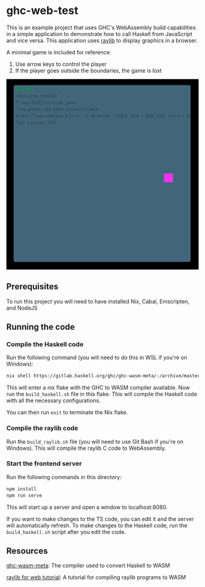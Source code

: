 # ghc-web-test

This is an example project that uses GHC's WebAssembly build capabilities in a
simple application to demonstrate how to call Haskell from JavaScript and vice
versa. This application uses [raylib](https://www.raylib.com/) to display
graphics in a browser.

A minimal game is included for reference:

1. Use arrow keys to control the player
1. If the player goes outside the boundaries, the game is lost

![](./haskell-game.png)

## Prerequisites

To run this project you will need to have installed Nix, Cabal, Emscripten, and NodeJS

## Running the code

### Compile the Haskell code

Run the following command (you will need to do this in WSL if you're on Windows):

```sh
nix shell https://gitlab.haskell.org/ghc/ghc-wasm-meta/-/archive/master/ghc-wasm-meta-master.tar.gz --extra-experimental-features nix-command --extra-experimental-features flakes
```

This will enter a nix flake with the GHC to WASM compiler available. Now run
the `build_haskell.sh` file in this flake. This will compile the Haskell code
with all the necessary configurations.

You can then run `exit` to terminate the Nix flake.

### Compile the raylib code

Run the `build_raylib.sh` file (you will need to use Git Bash if you're on
Windows). This will compile the raylib C code to WebAssembly.

### Start the frontend server

Run the following commands in this directory:

```sh
npm install
npm run serve
```

This will start up a server and open a window to localhost:8080.

If you want to make changes to the TS code, you can edit it and the server will automatically refresh. To make changes to the Haskell code, run the `build_haskell.sh` script after you edit the code.

## Resources

[ghc-wasm-meta](https://gitlab.haskell.org/ghc/ghc-wasm-meta): The compiler used to convert Haskell to WASM

[raylib for web tutorial](https://github.com/raysan5/raylib/wiki/Working-for-Web-(HTML5)): A tutorial for compiling raylib programs to WASM
